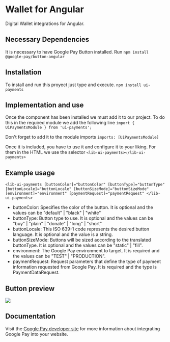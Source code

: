 # Wallet for Angular 

Digital Wallet integrations for Angular.

## Necessary Dependencies

It is necessary to have Google Pay Button installed.
Run `npm install @google-pay/button-angular`

## Installation

To install and run this proyect just type and execute.
`npm install ui-payments`

## Implementation and use

Once the component has been installed we must add it to our project.
To do this in the required module we add the following line
`import { UiPaymentsModule } from 'ui-payments';`

Don't forget to add it to the module imports
`imports: [UiPaymentsModule]`

Once it is included, you have to use it and configure it to your liking.
For them in the HTML we use the selector `<lib-ui-payments></lib-ui-payments>`

## Example usage

`<lib-ui-payments
  [buttonColor]="buttonColor"
  [buttonType]="buttonType"
  [buttonLocale]="buttonLocale"
  [buttonSizeMode]="buttonSizeMode"
  [environment]="environment"
  [paymentRequest]="paymentRequest"
</lib-ui-payments>`

* buttonColor: Specifies the color of the button. It is optional and the values can be "default" | "black" | "white"
* buttonType: Button type to use. It is optional and the values can be "buy" | "plain" | "donate" | "long" | "short"
* buttonLocale: This ISO 639-1 code represents the desired button language. It is optional and the value is a string.
* buttonSizeMode: Buttons will be sized according to the translated buttonType. It is optional and the values can be "static" | "fill".
* environment: The Google Pay environment to target. It is required and the values can be "TEST" | "PRODUCTION".
* paymentRequest: Request parameters that define the type of payment information requested from Google Pay. It is required and the type is PaymentDataRequest.

## Button preview

![](/button-preview.jpg)

## Documentation

Visit the [Google Pay developer site](https://developers.google.com/pay/api/web/overview) for more information about integrating Google Pay into your website.

